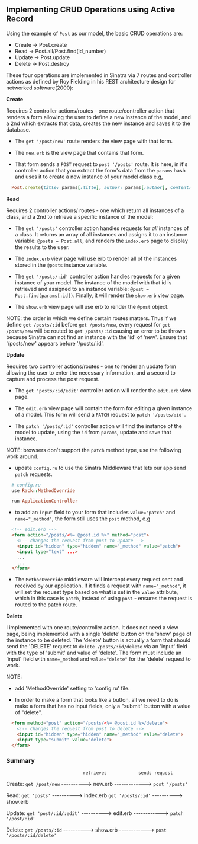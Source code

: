 ## Implementing CRUD Operations using Active Record

Using the example of `Post` as our model, the basic CRUD operations are:

  * Create -> Post.create
  * Read -> Post.all/Post.find(id_number)
  * Update -> Post.update
  * Delete -> Post.destroy

These  four operations are implemented in Sinatra via 7 routes and controller actions as defined by Roy Fielding in his REST architecture design for networked software(2000):

**Create**

Requires 2 controller actions/routes - one route/controller action that renders a form allowing the user to define a new instance of the model, and a 2nd which extracts that data, creates the new instance and saves it to the database.

  * The `get '/post/new'` route renders the view page with that form.

  * The `new.erb` is the view page that contains that form.

  * That form sends a `POST` request to `post '/posts'` route. It is here, in it's controller action that you extract the form's data from the `params` hash and uses it to create a new instance of your model class e.g,

  ```ruby
    Post.create(title: params[:title], author: params[:author], content: params[:content])
  ```

**Read**

Requires 2 controller actions/ routes - one which return all instances of a class, and a 2nd to retrieve a specific instance of the model:

  * The `get '/posts'` controller action handles requests for *all* instances of a class. It returns an array of all instances and assigns it to an instance variable: `@posts = Post.all`, and renders the `index.erb` page to display the results to the user.

  * The `index.erb` view page will use erb to render all of the instances stored in the `@posts` instance variable.

  * The `get '/posts/:id'` controller action handles requests for a given instance of your model. The instance of the model with that id is retrieved and assigned to an instance variable: `@post = Post.find(params[:id])`. Finally, it will render the `show.erb` view page.

  * The `show.erb` view page will use erb to render the `@post` object.

NOTE: the order in which we define certain routes matters. Thus if we define `get /posts/:id` before `get /posts/new`, every request for `get /posts/new` will be routed to `get /posts/:id` causing an error to be thrown because Sinatra can not find an instance with the 'id' of 'new'. Ensure that '/posts/new' appears before '/posts/:id'.


**Update**

Requires two controller actions/routes - one to render an update form allowing the user to enter the necessary information, and a second to capture and process the post request.

  * The `get 'posts/:id/edit'` controller action will render the `edit.erb` view page.

  * The `edit.erb` view page will contain the form for editing a given instance of a model. This form will send a `PATCH` request to `patch '/posts/:id'`.

  * The `patch '/posts/:id'` controller action will find the instance of the model to update, using the `id` from `params`, update and save that instance.

NOTE: browsers don't support the `patch` method type, use the following work around.

  * update `config.ru` to use the Sinatra Middleware that lets our app send `patch` requests.

  ```ruby
    # config.ru
    use Rack::MethodOverride

    run ApplicationController
  ```

  * to add an `input` field to your form that includes `value="patch"` and `name="_method"`, the form still uses the `post` method, e.g

  ```html
    <!-- edit.erb -->
    <form action="/posts/<%= @post.id %>" method="post">
      <!-- changes the request from post to update -->
      <input id="hidden" type="hidden" name="_method" value="patch">
      <input type="text" ...>
      ...
      ...
    </form>  
  ```

  * The `MethodOverride` middleware will intercept every request sent and received by our application. If it finds a request with `name="_method"`, it will set the request type based on what is set in the `value` attribute, which in this case is `patch`, instead of using `post` - ensures the request is routed to the patch route.


**Delete**

I implemented with one route/controller action. It does not need a view page, being implemented with a single 'delete' button on the 'show' page of the instance to be deleted. The 'delete' button is actually a form that should send the 'DELETE' request to `delete /posts/:id/delete` via an 'input' field with the type of 'submit' and value of 'delete'. The form must include an 'input' field with `name=_method` and `value="delete"` for the 'delete' request to work.

NOTE:

  * add 'MethodOverride' setting to 'config.ru' file.

  * In order to make a form that looks like a button, all we need to do is make a form that has no input fields, only a "submit" button with a value of "delete".

```html
  <form method="post" action="/posts/<%= @post.id %>/delete">
    <!-- changes the request from post to delete -->
    <input id="hidden" type="hidden" name="_method" value="delete">
    <input type="submit" value="delete">
  </form>
```



### Summary
                                 retrieves            sends request
Create: `get /post/new`         ----------> new.erb   -------------> `post '/posts'`

Read:   `get 'posts'`           ----------> index.erb
        `get '/posts/:id'`      ----------> show.erb

Update: `get 'post/:id/:edit'`  ----------> edit.erb  ------------> `patch '/post/:id'`

Delete: `get /posts/:id`        ----------> show.erb  ------------> `post '/posts/:id/delete'`
